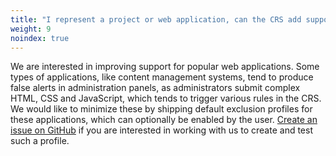 ```yaml
---
title: "I represent a project or web application, can the CRS add support for my application?"
weight: 9
noindex: true
---
```


We are interested in improving support for popular web applications. Some types of applications, like content management systems, tend to produce false alerts in administration panels, as administrators submit complex HTML, CSS and JavaScript, which tends to trigger various rules in the CRS. We would like to minimize these by shipping default exclusion profiles for these applications, which can optionally be enabled by the user. [Create an issue on GitHub](https://github.com/coreruleset/coreruleset/issues) if you are interested in working with us to create and test such a profile.
